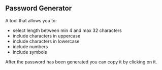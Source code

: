 ## Password Generator

A tool that allows you to:
- select length between min 4 and max 32 characters
- include characters in uppercase
- include characters in lowercase
- include numbers
- include symbols

After the password has been generated you can copy it by clicking on it.